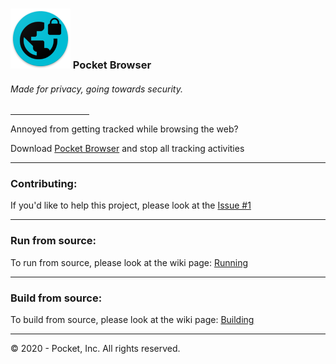 <h3><img src="style/s-icon.png"> Pocket Browser</h3>

<h6>Made for privacy, going towards security.</h6>
<hr width="25%">
<p>Annoyed from getting tracked while browsing the web?</p>
<p>Download <a href="http://github.com/PocketInc/Pocket-Browser/releases">Pocket Browser</a> and stop all tracking activities</p>
<hr>
<h3>Contributing:</h3>
<p>If you'd like to help this project, please look at the <a href="https://github.com/PocketInc/Pocket-Browser/issues/1">Issue #1</a>
<hr>
<h3>Run from source:</h3>
<p>To run from source, please look at the wiki page: <a href="http://github.com/PocketInc/Pocket-Browser/wiki/run">Running</a></p>
<hr>
<h3>Build from source:</h3>
<p>To build from source, please look at the wiki page: <a href="http://github.com/PocketInc/Pocket-Browser/wiki/build">Building</a></p>
<hr>
<p>&copy; 2020 - Pocket, Inc. All rights reserved.</p>
